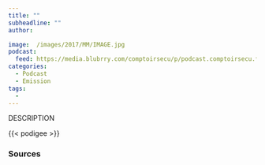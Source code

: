 ```yaml
---
title: ""
subheadline: ""
author:

image:  /images/2017/MM/IMAGE.jpg
podcast:
  feed: https://media.blubrry.com/comptoirsecu/p/podcast.comptoirsecu.fr/FILE.mp3
categories:
  - Podcast
  - Emission
tags:
  -
---
```


DESCRIPTION

{{< podigee >}}


### Sources
